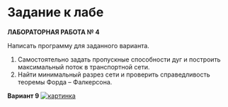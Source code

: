 # Задание к лабе

**ЛАБОРАТОРНАЯ РАБОТА № 4**


Написать программу для заданного варианта.
1. Самостоятельно задать пропускные способности дуг и построить максимальный поток в
транспортной сети.
2. Найти минимальный разрез сети и проверить справедливость теоремы Форда –
Фалкерсона.

**Вариант 9**
[![картинка](https://yandex.ru/collections/card/5ae6c771acbcf6dfdd47716f/ "картинка")](https://yandex.ru/collections/card/5ae6c771acbcf6dfdd47716f/)